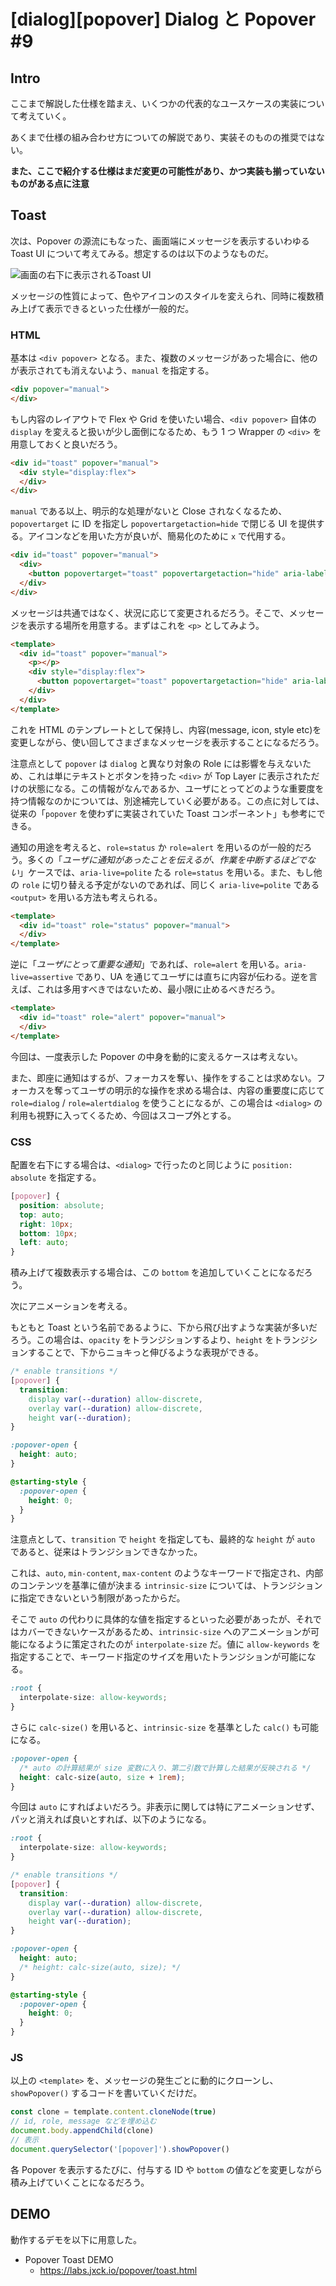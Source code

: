 # [dialog][popover] Dialog と Popover #9

## Intro

ここまで解説した仕様を踏まえ、いくつかの代表的なユースケースの実装について考えていく。

あくまで仕様の組み合わせ方についての解説であり、実装そのものの推奨ではない。

**また、ここで紹介する仕様はまだ変更の可能性があり、かつ実装も揃っていないものがある点に注意**


## Toast

次は、Popover の源流にもなった、画面端にメッセージを表示するいわゆる Toast UI について考えてみる。想定するのは以下のようなものだ。

![画面の右下に表示されるToast UI](./toast.drawio.svg#400x400)

メッセージの性質によって、色やアイコンのスタイルを変えられ、同時に複数積み上げて表示できるといった仕様が一般的だ。


### HTML

基本は `<div popover>` となる。また、複数のメッセージがあった場合に、他のが表示されても消えないよう、`manual` を指定する。

```html
<div popover="manual">
</div>
```

もし内容のレイアウトで Flex や Grid を使いたい場合、`<div popover>` 自体の `display` を変えると扱いが少し面倒になるため、もう 1 つ Wrapper の `<div>` を用意しておくと良いだろう。

```html
<div id="toast" popover="manual">
  <div style="display:flex">
  </div>
</div>
```

`manual` である以上、明示的な処理がないと Close されなくなるため、`popovertarget` に ID を指定し `popovertargetaction=hide` で閉じる UI を提供する。アイコンなどを用いた方が良いが、簡易化のために `x` で代用する。

```html
<div id="toast" popover="manual">
  <div>
    <button popovertarget="toast" popovertargetaction="hide" aria-label="close">x</button>
  </div>
</div>
```

メッセージは共通ではなく、状況に応じて変更されるだろう。そこで、メッセージを表示する場所を用意する。まずはこれを `<p>` としてみよう。

```html
<template>
  <div id="toast" popover="manual">
    <p></p>
    <div style="display:flex">
      <button popovertarget="toast" popovertargetaction="hide" aria-label="close">x</button>
    </div>
  </div>
</template>
```

これを HTML のテンプレートとして保持し、内容(message, icon, style etc)を変更しながら、使い回してさまざまなメッセージを表示することになるだろう。

注意点として `popover` は `dialog` と異なり対象の Role には影響を与えないため、これは単にテキストとボタンを持った `<div>` が Top Layer に表示されただけの状態になる。この情報がなんであるか、ユーザにとってどのような重要度を持つ情報なのかについては、別途補完していく必要がある。この点に対しては、従来の「`popover` を使わずに実装されていた Toast コンポーネント」も参考にできる。

通知の用途を考えると、`role=status` か `role=alert` を用いるのが一般的だろう。多くの「*ユーザに通知があったことを伝えるが、作業を中断するほどでない*」ケースでは、`aria-live=polite` たる `role=status` を用いる。また、もし他の `role` に切り替える予定がないのであれば、同じく `aria-live=polite` である `<output>` を用いる方法も考えられる。

```html
<template>
  <div id="toast" role="status" popover="manual">
  </div>
</template>
```

逆に「*ユーザにとって重要な通知*」であれば、`role=alert` を用いる。`aria-live=assertive` であり、UA を通じてユーザには直ちに内容が伝わる。逆を言えば、これは多用すべきではないため、最小限に止めるべきだろう。

```html
<template>
  <div id="toast" role="alert" popover="manual">
  </div>
</template>
```

今回は、一度表示した Popover の中身を動的に変えるケースは考えない。

また、即座に通知はするが、フォーカスを奪い、操作をすることは求めない。フォーカスを奪ってユーザの明示的な操作を求める場合は、内容の重要度に応じて `role=dialog` / `role=alertdialog` を使うことになるが、この場合は `<dialog>` の利用も視野に入ってくるため、今回はスコープ外とする。


### CSS

配置を右下にする場合は、`<dialog>` で行ったのと同じように `position: absolute` を指定する。

```css
[popover] {
  position: absolute;
  top: auto;
  right: 10px;
  bottom: 10px;
  left: auto;
}
```

積み上げて複数表示する場合は、この `bottom` を追加していくことになるだろう。

次にアニメーションを考える。

もともと Toast という名前であるように、下から飛び出すような実装が多いだろう。この場合は、`opacity` をトランジションするより、`height` をトランジションすることで、下からニョキっと伸びるような表現ができる。

```css
/* enable transitions */
[popover] {
  transition:
    display var(--duration) allow-discrete,
    overlay var(--duration) allow-discrete,
    height var(--duration);
}

:popover-open {
  height: auto;
}

@starting-style {
  :popover-open {
    height: 0;
  }
}
```

注意点として、`transition` で `height` を指定しても、最終的な `height` が `auto` であると、従来はトランジションできなかった。

これは、`auto`, `min-content`, `max-content` のようなキーワードで指定され、内部のコンテンツを基準に値が決まる `intrinsic-size` については、トランジションに指定できないという制限があったからだ。

そこで `auto` の代わりに具体的な値を指定するといった必要があったが、それではカバーできないケースがあるため、`intrinsic-size` へのアニメーションが可能になるように策定されたのが `interpolate-size` だ。値に `allow-keywords` を指定することで、キーワード指定のサイズを用いたトランジションが可能になる。

```css
:root {
  interpolate-size: allow-keywords;
}
```

さらに `calc-size()` を用いると、`intrinsic-size` を基準とした `calc()` も可能になる。

```css
:popover-open {
  /* auto の計算結果が size 変数に入り、第二引数で計算した結果が反映される */
  height: calc-size(auto, size + 1rem);
}
```

今回は `auto` にすればよいだろう。非表示に関しては特にアニメーションせず、パッと消えれば良いとすれば、以下のようになる。

```css
:root {
  interpolate-size: allow-keywords;
}

/* enable transitions */
[popover] {
  transition:
    display var(--duration) allow-discrete,
    overlay var(--duration) allow-discrete,
    height var(--duration);
}

:popover-open {
  height: auto;
  /* height: calc-size(auto, size); */
}

@starting-style {
  :popover-open {
    height: 0;
  }
}
```


### JS

以上の `<template>` を、メッセージの発生ごとに動的にクローンし、`showPopover()` するコードを書いていくだけだ。

```js
const clone = template.content.cloneNode(true)
// id, role, message などを埋め込む
document.body.appendChild(clone)
// 表示
document.querySelector('[popover]').showPopover()
```

各 Popover を表示するたびに、付与する ID や `bottom` の値などを変更しながら積み上げていくことになるだろう。


## DEMO

動作するデモを以下に用意した。

- Popover Toast DEMO
  - https://labs.jxck.io/popover/toast.html